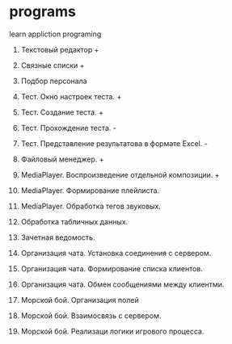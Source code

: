 # programs

learn appliction programing

1) Текстовый редактор +

2) Связные списки +

3) Подбор персонала 

4) Тест. Окно настроек теста. +

5) Тест. Создание теста. +

6) Тест. Прохождение теста. -

7) Тест. Представление результатова в формате Excel. -

8) Файловый менеджер. +

9) MediaPlayer. Воспроизведение отдельной композиции. +

10) MediaPlayer. Формирование плейлиста. 

11) MediaPlayer. Обработка тегов звуковых. 

12) Обработка табличных данных. 

13) Зачетная ведомость. 

14) Организация чата. Установка соединения с сервером. 

15) Организация чата. Формирование списка клиентов. 

16) Организация чата. Обмен сообщениями между клиентми. 

17) Морской бой. Организация полей 

18) Морской бой. Взаимосвязь с сервером. 

19) Морской бой. Реализаци логики игрового процесса.

